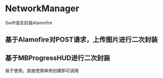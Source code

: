 # NetworkManager
Swift语言封装Alamofire

## 基于Alamofire对POST请求，上传图片进行二次封装

## 基于MBProgressHUD进行二次封装

易于使用，直接使用单例创建即可调用

